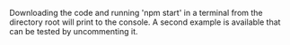 Downloading the code and running 'npm start' in a terminal from the directory root will print to the console. A second example is available that can be tested by uncommenting it.
